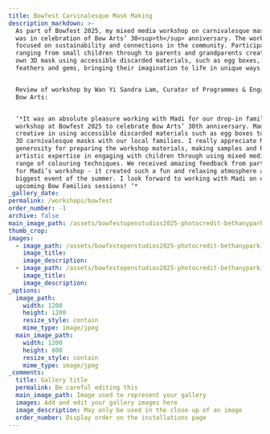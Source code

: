 ```yaml
---
title: Bowfest Carvinalesque Mask Making
description_markdown: >-
  As part of Bowfest 2025, my mixed media workshop on carnivalesque mask making
  was in celebration of Bow Arts’ 30<sup>th</sup> anniversary. The workshop
  focused on sustainability and connections in the community. Participants
  ranging from small children through to parents and grandparents created their
  own 3D mask using accessible discarded materials, such as egg boxes, paint,
  feathers and gems, bringing their imagination to life in unique ways.


  Review of workshop by Wan Yi Sandra Lam, Curator of Programmes & Engagement,
  Bow Arts:


  ‘*It was an absolute pleasure working with Madi for our drop-in family
  workshop at Bowfest 2025 to celebrate Bow Arts’ 30th anniversary. Madi is very
  creative in using accessible discarded materials such as egg boxes to create
  3D carnivalesque masks with our local families. I really appreciate Madi’s
  generosity for preparing the workshop materials, making samples and her
  artistic expertise in engaging with children through using mixed media and a
  range of colouring techniques. We received amazing feedback from participants
  for Madi’s workshop - it created such a fun and relaxing atmosphere at our
  biggest event of the summer. I look forward to working with Madi on our
  upcoming Bow Families sessions! ‘*
_gallery_date:
permalink: /workshops/bowfest
order_number: -1
archive: false
main_image_path: /assets/bowfestopenstudios2025-photocredit-bethanyparkinson-045-2.jpg
thumb_crop:
images:
  - image_path: /assets/bowfestopenstudios2025-photocredit-bethanyparkinson-045-4.jpg
    image_title:
    image_description:
  - image_path: /assets/bowfestopenstudios2025-photocredit-bethanyparkinson-084.jpg
    image_title:
    image_description:
_options:
  image_path:
    width: 1200
    height: 1200
    resize_style: contain
    mime_type: image/jpeg
  main_image_path:
    width: 1200
    height: 800
    resize_style: contain
    mime_type: image/jpeg
_comments:
  title: Gallery title
  permalink: Be careful editing this
  main_image_path: Image used to represent your gallery
  images: Add and edit your gallery images here
  image_description: May only be used in the close up of an image
  order_number: Display order on the installations page
---
```

